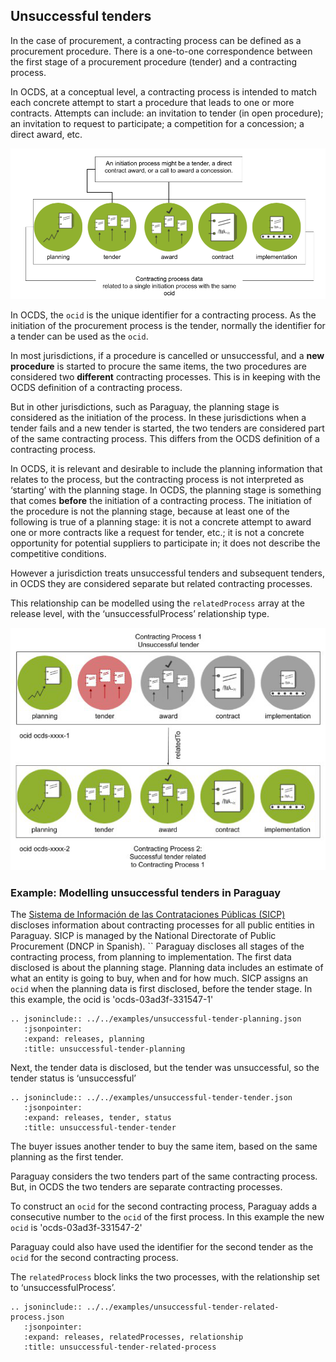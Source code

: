 ## Unsuccessful tenders

In the case of procurement, a contracting process can be defined as a procurement procedure. There is a one-to-one correspondence between the first stage of a procurement procedure (tender) and a contracting process.

In OCDS, at a conceptual level, a contracting process is intended to match each concrete attempt to start a procedure that leads to one or more contracts. Attempts can include: an invitation to tender (in open procedure); an invitation to request to participate; a competition for a concession; a direct award, etc.

![Contracting Process](../../_static/png/contracting_process.png)

In OCDS, the `ocid` is the unique identifier for a contracting process. As the initiation of the procurement process is the tender, normally the identifier for a tender can be used as the `ocid`.

In most jurisdictions, if a procedure is cancelled or unsuccessful, and a **new procedure** is started to procure the same items, the two procedures are considered two **different** contracting processes. This is in keeping with the OCDS definition of a contracting process.

But in other jurisdictions, such as Paraguay, the planning stage is considered as the initiation of the process. In these jurisdictions when a tender fails and a new tender is started, the two tenders are considered part of the same contracting process. This differs from the OCDS definition of a contracting process.

In OCDS, it is relevant and desirable to include the planning information that relates to the process, but the contracting process is not interpreted as ‘starting’ with the planning stage. In OCDS, the planning stage is something that comes **before** the initiation of a contracting process. The initiation of the procedure is not the planning stage, because at least one of the following is true of a planning stage: it is not a concrete attempt to award one or more contracts like a request for tender, etc.; it is not a concrete opportunity for potential suppliers to participate in; it does not describe the competitive conditions.

However a jurisdiction treats unsuccessful tenders and subsequent tenders, in OCDS they are considered separate but related contracting processes.

This relationship can be modelled using the `relatedProcess` array at the release level, with the ‘unsuccessfulProcess’ relationship type.  

![Unsuccessful Tender](../../_static/png/unsuccessful-tender.png)

### Example: Modelling unsuccessful tenders in Paraguay

The [Sistema de Información de las Contrataciones Públicas (SICP)](https://contrataciones.gov.py/) discloses information about contracting processes for all public entities in Paraguay. SICP is managed by the National Directorate of Public Procurement (DNCP in Spanish).
``
Paraguay discloses all stages of the contracting process, from planning to implementation. The first data disclosed is about the planning stage. Planning data includes an estimate of what an entity is going to buy, when and for how much. SICP assigns an `ocid` when the planning data is first disclosed, before the tender stage. In this example, the ocid is 'ocds-03ad3f-331547-1'

```eval_rst
.. jsoninclude:: ../../examples/unsuccessful-tender-planning.json
   :jsonpointer:
   :expand: releases, planning
   :title: unsuccessful-tender-planning

```

Next, the tender data is disclosed, but the tender was unsuccessful, so the tender status is ‘unsuccessful’

```eval_rst
.. jsoninclude:: ../../examples/unsuccessful-tender-tender.json
   :jsonpointer:
   :expand: releases, tender, status
   :title: unsuccessful-tender-tender

```

The buyer issues another tender to buy the same item, based on the same planning as the first tender.

Paraguay considers the two tenders part of the same contracting process. But, in OCDS the two tenders are separate contracting processes.

To construct an `ocid` for the second contracting process, Paraguay adds a consecutive number to the `ocid` of the first process. In this example the new `ocid` is 'ocds-03ad3f-331547-2'

Paraguay could also have used the identifier for the second tender as the `ocid` for the second contracting process.

The `relatedProcess` block links the two processes, with the relationship set to ‘unsuccessfulProcess’.

```eval_rst
.. jsoninclude:: ../../examples/unsuccessful-tender-related-process.json
   :jsonpointer:
   :expand: releases, relatedProcesses, relationship
   :title: unsuccessful-tender-related-process

```
